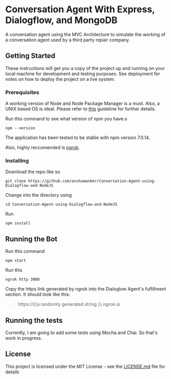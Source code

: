 # Conversation Agent With Express, Dialogflow, and MongoDB

A conversation agent using the MVC Architecture to simulate the working of a conversation agent used by a third party repair company.

## Getting Started

These instructions will get you a copy of the project up and running on your local machine for development and testing purposes. See deployment for notes on how to deploy the project on a live system.

### Prerequisites

A working version of Node and Node Package Manager is a must. 
Also, a UNIX based OS is ideal.
Please refer to [this](https://docs.npmjs.com/about-npm-versions) guideline for further details.

Run this command to see what version of npm you have.s
```
npm --version
```
The application has been tested to be stable with npm version 7.0.14.

Also, highly reccomended is [ngrok](https://ngrok.com/product/ngrok-link).

### Installing

Download the repo like so 
```
git clone https://github.com/anshumankmr/Conversation-Agent-using-Dialogflow-and-NodeJS
```

Change into the directory using 
```
cd Conversation-Agent-using-Dialogflow-and-NodeJS
```
Run 
```
npm install 
```
## Running the Bot
Run this command 
```
npm start
```
Run this
```
ngrok http 3000
```
Copy the https link generated by ngrok into the Dialoglow Agent's fulfillment section.
It should look like this:  
> https://{{a randomly generated string }}.ngrok.io
## Running the tests

Currently, I am going to add some tests using Mocha and Chai. So that's work in progress.

## License

This project is licensed under the MIT License - see the [LICENSE.md](LICENSE.md) file for details

